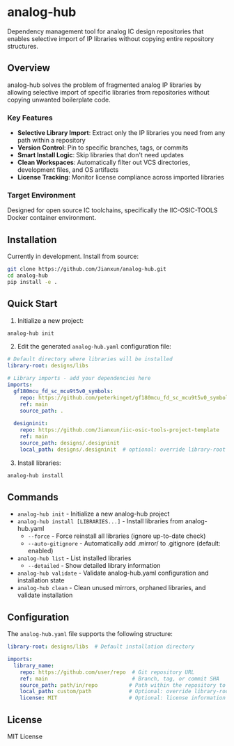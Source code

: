 # analog-hub

Dependency management tool for analog IC design repositories that enables selective import of IP libraries without copying entire repository structures.

## Overview

analog-hub solves the problem of fragmented analog IP libraries by allowing selective import of specific libraries from repositories without copying unwanted boilerplate code.

### Key Features

- **Selective Library Import**: Extract only the IP libraries you need from any path within a repository
- **Version Control**: Pin to specific branches, tags, or commits
- **Smart Install Logic**: Skip libraries that don't need updates
- **Clean Workspaces**: Automatically filter out VCS directories, development files, and OS artifacts
- **License Tracking**: Monitor license compliance across imported libraries

### Target Environment

Designed for open source IC toolchains, specifically the IIC-OSIC-TOOLS Docker container environment.

## Installation

Currently in development. Install from source:

```bash
git clone https://github.com/Jianxun/analog-hub.git
cd analog-hub
pip install -e .
```

## Quick Start

1. Initialize a new project:

```bash
analog-hub init
```

2. Edit the generated `analog-hub.yaml` configuration file:

```yaml
# Default directory where libraries will be installed
library-root: designs/libs

# Library imports - add your dependencies here
imports:
  gf180mcu_fd_sc_mcu9t5v0_symbols:
    repo: https://github.com/peterkinget/gf180mcu_fd_sc_mcu9t5v0_symbols
    ref: main
    source_path: .
    
  designinit:
    repo: https://github.com/Jianxun/iic-osic-tools-project-template
    ref: main
    source_path: designs/.designinit
    local_path: designs/.designinit  # optional: override library-root location
```

3. Install libraries:

```bash
analog-hub install
```

## Commands

- `analog-hub init` - Initialize a new analog-hub project
- `analog-hub install [LIBRARIES...]` - Install libraries from analog-hub.yaml
  - `--force` - Force reinstall all libraries (ignore up-to-date check)
  - `--auto-gitignore` - Automatically add .mirror/ to .gitignore (default: enabled)
- `analog-hub list` - List installed libraries
  - `--detailed` - Show detailed library information
- `analog-hub validate` - Validate analog-hub.yaml configuration and installation state
- `analog-hub clean` - Clean unused mirrors, orphaned libraries, and validate installation

## Configuration

The `analog-hub.yaml` file supports the following structure:

```yaml
library-root: designs/libs  # Default installation directory

imports:
  library_name:
    repo: https://github.com/user/repo  # Git repository URL
    ref: main                           # Branch, tag, or commit SHA
    source_path: path/in/repo          # Path within the repository to extract
    local_path: custom/path            # Optional: override library-root location
    license: MIT                       # Optional: license information
```

## License

MIT License